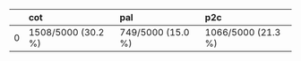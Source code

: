 |    | cot                | pal               | p2c                |
|---:|:-------------------|:------------------|:-------------------|
|  0 | 1508/5000 (30.2 %) | 749/5000 (15.0 %) | 1066/5000 (21.3 %) |
